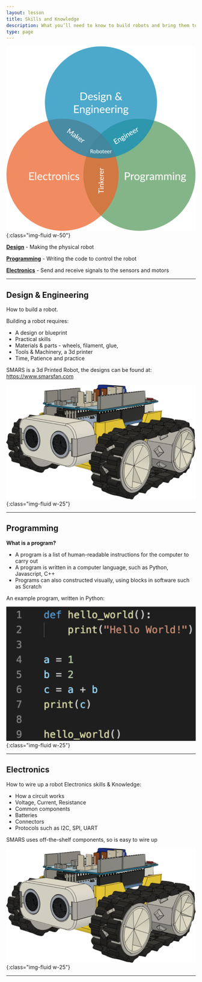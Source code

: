 ```yaml
---
layout: lesson
title: Skills and Knowledge
description: What you’ll need to know to build robots and bring them to life
type: page
---
```


![Skills and Knowledge Venn diagram](assets/skills_and_knowledge.jpg){:class="img-fluid w-50"}

[**Design**](#design--engineering) - Making the physical robot

[**Programming**](#programming) - Writing the code to control the robot

[**Electronics**](#electronics) - Send and receive signals to the sensors and motors 

---

## Design & Engineering

How to build a robot.

Building a robot requires:

- A design or blueprint
- Practical skills
- Materials & parts - wheels, filament, glue, 
- Tools & Machinery, a 3d printer
- Time, Patience and practice

SMARS is a 3d Printed Robot, the designs can be found at:
<https://www.smarsfan.com>

![SMARS robot](assets/smars.jpg){:class="img-fluid w-25"}

---

## Programming

**What is a program?**

- A program is a list of human-readable instructions for the computer to carry out
- A program is written in a computer language, such as Python, Javascript, C++
- Programs can also constructed visually, using blocks in software such as Scratch

An example program, written in Python:

![Python code example](assets/python.jpg){:class="img-fluid w-25"}

---

## Electronics

How to wire up a robot
Electronics skills & Knowledge:

- How a circuit works
- Voltage, Current, Resistance
- Common components
- Batteries
- Connectors
- Protocols such as I2C, SPI, UART

SMARS uses off-the-shelf components, so is easy to wire up

![SMARS robot](assets/smars.jpg){:class="img-fluid w-25"}

---
